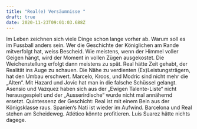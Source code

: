 ```yaml
---
title: "Real(e) Versäumnisse "
draft: true
date: 2020-11-23T09:01:03.688Z
---
```

Im Leben zeichnen sich viele Dinge schon lange vorher ab. Warum soll es im Fussball anders sein. Wer die Geschichte der Königlichen am Rande mitverfolgt hat, weiss Bescheid. Wie meistens, wenn der Himmel voller Geigen hängt, wird der Moment in vollen Zügen ausgekostet. Die Weichenstellung erfolgt dann meistens zu spät. Real hätte Zeit gehabt, der Realität ins Auge zu schauen. Die Nähe zu verdienten (Ex)Leistungsträgern, hat den Umbau erschwert. Marcelo, Kroos, und Modric sind nicht mehr die „Alten“. Mit Hazard und Jovic hat man in die falsche Schüssel gelangt. Asensio und Vazquez haben sich aus der „Ewigen Talente-Liste“ nicht herausgespielt und der „Ausserirdische“ wurde nicht mal annähernd ersetzt. Quintessenz der Geschicht: Real ist mit einem Bein aus der Königsklasse raus. Spanien‘s Nati ist wieder im Aufwind. Barcelona und Real stehen am Scheideweg. Atlético könnte profitieren. Luis Suarez hätte nichts dagege.